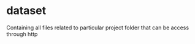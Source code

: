 # dataset
Containing all files related to particular project folder that can be access through http
